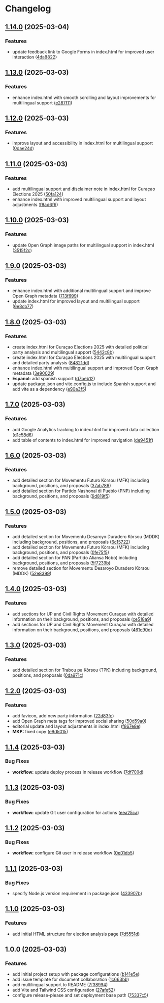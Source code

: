 # Changelog

## [1.14.0](https://github.com/rvanbaalen/curacao-election-2025/compare/curacao-election-2025-v1.13.0...curacao-election-2025-v1.14.0) (2025-03-04)


### Features

* update feedback link to Google Forms in index.html for improved user interaction ([4da8822](https://github.com/rvanbaalen/curacao-election-2025/commit/4da88227e3965ee318eedd687cc16db6e0552b2e))

## [1.13.0](https://github.com/rvanbaalen/curacao-election-2025/compare/curacao-election-2025-v1.12.0...curacao-election-2025-v1.13.0) (2025-03-03)


### Features

* enhance index.html with smooth scrolling and layout improvements for multilingual support ([e287f11](https://github.com/rvanbaalen/curacao-election-2025/commit/e287f11b9ff0c871d273cdf7feb7bf20a6d3b51e))

## [1.12.0](https://github.com/rvanbaalen/curacao-election-2025/compare/curacao-election-2025-v1.11.0...curacao-election-2025-v1.12.0) (2025-03-03)


### Features

* improve layout and accessibility in index.html for multilingual support ([0dae24d](https://github.com/rvanbaalen/curacao-election-2025/commit/0dae24d43be5e32a09c99786255d93772fa02e52))

## [1.11.0](https://github.com/rvanbaalen/curacao-election-2025/compare/curacao-election-2025-v1.10.0...curacao-election-2025-v1.11.0) (2025-03-03)


### Features

* add multilingual support and disclaimer note in index.html for Curaçao Elections 2025 ([50fa124](https://github.com/rvanbaalen/curacao-election-2025/commit/50fa1240cccc92e7d800cf70d1ee39e587a37ad2))
* enhance index.html with improved multilingual support and layout adjustments ([f8ad6f6](https://github.com/rvanbaalen/curacao-election-2025/commit/f8ad6f6587137a4c2d24ea5f997304818ad2e6c6))

## [1.10.0](https://github.com/rvanbaalen/curacao-election-2025/compare/curacao-election-2025-v1.9.0...curacao-election-2025-v1.10.0) (2025-03-03)


### Features

* update Open Graph image paths for multilingual support in index.html ([3515f2c](https://github.com/rvanbaalen/curacao-election-2025/commit/3515f2c91b4c0feb2cd0b22ae00dac2ce6133234))

## [1.9.0](https://github.com/rvanbaalen/curacao-election-2025/compare/curacao-election-2025-v1.8.0...curacao-election-2025-v1.9.0) (2025-03-03)


### Features

* enhance index.html with additional multilingual support and improve Open Graph metadata ([713f699](https://github.com/rvanbaalen/curacao-election-2025/commit/713f6991ee7766f74c2e18ef50f89aeb9f88688a))
* update index.html for improved layout and multilingual support ([6e8cb77](https://github.com/rvanbaalen/curacao-election-2025/commit/6e8cb77a07a426fde2d4dc708064934bcbfbd886))

## [1.8.0](https://github.com/rvanbaalen/curacao-election-2025/compare/curacao-election-2025-v1.7.0...curacao-election-2025-v1.8.0) (2025-03-03)


### Features

* create index.html for Curaçao Elections 2025 with detailed political party analysis and multilingual support ([5442c8b](https://github.com/rvanbaalen/curacao-election-2025/commit/5442c8bdc5c0b7acd9718e2245fd3b32df874813))
* create index.html for Curaçao Elections 2025 with multilingual support and detailed party analysis ([84821dd](https://github.com/rvanbaalen/curacao-election-2025/commit/84821dde68d8a8350b31222cf9fe3c7d5582b9a9))
* enhance index.html with multilingual support and improved Open Graph metadata ([3e90029](https://github.com/rvanbaalen/curacao-election-2025/commit/3e900290c93c018eb3ff38fc2eb35c087b97fe1b))
* **Espanol:** add spanish support ([d7beb12](https://github.com/rvanbaalen/curacao-election-2025/commit/d7beb1250abfd1090d3638872f6a1a46541b39bb))
* update package.json and vite.config.js to include Spanish support and add vite as a dependency ([e90a3f5](https://github.com/rvanbaalen/curacao-election-2025/commit/e90a3f53b653f0c9b5e2f0a4110c0052a99e4d93))

## [1.7.0](https://github.com/rvanbaalen/curacao-election-2025/compare/curacao-election-2025-v1.6.0...curacao-election-2025-v1.7.0) (2025-03-03)


### Features

* add Google Analytics tracking to index.html for improved data collection ([d1c58d6](https://github.com/rvanbaalen/curacao-election-2025/commit/d1c58d652e7eb028eaa1e54285ca5af9830f6292))
* add table of contents to index.html for improved navigation ([de9451f](https://github.com/rvanbaalen/curacao-election-2025/commit/de9451fbada13bdb810585b8896efe38aaceb0cb))

## [1.6.0](https://github.com/rvanbaalen/curacao-election-2025/compare/curacao-election-2025-v1.5.0...curacao-election-2025-v1.6.0) (2025-03-03)


### Features

* add detailed section for Movementu Futuro Kòrsou (MFK) including background, positions, and proposals ([37ab786](https://github.com/rvanbaalen/curacao-election-2025/commit/37ab78609d37b660d60470686c4f6e0c5b02d571))
* add detailed section for Partido Nashonal di Pueblo (PNP) including background, positions, and proposals ([9d819f5](https://github.com/rvanbaalen/curacao-election-2025/commit/9d819f56c6b8a2d7b2de9be734e6edf95f32168d))

## [1.5.0](https://github.com/rvanbaalen/curacao-election-2025/compare/curacao-election-2025-v1.4.0...curacao-election-2025-v1.5.0) (2025-03-03)


### Features

* add detailed section for Movementu Desaroyo Duradero Kòrsou (MDDK) including background, positions, and proposals ([6c15722](https://github.com/rvanbaalen/curacao-election-2025/commit/6c157228a3c1f38bd68aeb9dbb5834b3d52c0803))
* add detailed section for Movementu Futuro Kòrsou (MFK) including background, positions, and proposals ([0fe75f5](https://github.com/rvanbaalen/curacao-election-2025/commit/0fe75f5cbb3b1a14e88b2c07b92dea7dcaa960e1))
* add detailed section for PAN (Partido Aliansa Nobo) including background, positions, and proposals ([5f7239b](https://github.com/rvanbaalen/curacao-election-2025/commit/5f7239b19fde2fde6ac7a9979e5c6daed6896490))
* remove detailed section for Movementu Desaroyo Duradero Kòrsou (MDDK) ([52e8399](https://github.com/rvanbaalen/curacao-election-2025/commit/52e83993b2a68b8f9888af597a827360d74a0cc3))

## [1.4.0](https://github.com/rvanbaalen/curacao-election-2025/compare/curacao-election-2025-v1.3.0...curacao-election-2025-v1.4.0) (2025-03-03)


### Features

* add sections for UP and Civil Rights Movement Curaçao with detailed information on their background, positions, and proposals ([ce518a9](https://github.com/rvanbaalen/curacao-election-2025/commit/ce518a96b6702059d00cd13e8503aa28440d59ba))
* add sections for UP and Civil Rights Movement Curaçao with detailed information on their background, positions, and proposals ([461c90d](https://github.com/rvanbaalen/curacao-election-2025/commit/461c90dd135ed0156b0a526de87e63728ae7820d))

## [1.3.0](https://github.com/rvanbaalen/curacao-election-2025/compare/curacao-election-2025-v1.2.0...curacao-election-2025-v1.3.0) (2025-03-03)


### Features

* add detailed section for Trabou pa Kòrsou (TPK) including background, positions, and proposals ([0da971c](https://github.com/rvanbaalen/curacao-election-2025/commit/0da971c4afe386dbc5c13ffd65b7b08af3fa607f))

## [1.2.0](https://github.com/rvanbaalen/curacao-election-2025/compare/curacao-election-2025-v1.1.4...curacao-election-2025-v1.2.0) (2025-03-03)


### Features

* add favicon, add new party information ([22d83fc](https://github.com/rvanbaalen/curacao-election-2025/commit/22d83fc8f55ef6f3294d39da9a4348049cf6ceda))
* add Open Graph meta tags for improved social sharing ([50d59a0](https://github.com/rvanbaalen/curacao-election-2025/commit/50d59a095462568ded27b9223ab12856587e0278))
* editorial update and layout adjustments in index.html ([f867e8e](https://github.com/rvanbaalen/curacao-election-2025/commit/f867e8ecdb673f8d3c967bb5f0b6dbd42d5de396))
* **MKP:** fixed copy ([e9d5015](https://github.com/rvanbaalen/curacao-election-2025/commit/e9d5015d0bc726e8d3a76dc343fd1dc8e9e0d4ec))

## [1.1.4](https://github.com/rvanbaalen/curacao-election-2025/compare/curacao-election-2025-v1.1.3...curacao-election-2025-v1.1.4) (2025-03-03)


### Bug Fixes

* **workflow:** update deploy process in release workflow ([7df700d](https://github.com/rvanbaalen/curacao-election-2025/commit/7df700d6c540049774286b200351842c731abb59))

## [1.1.3](https://github.com/rvanbaalen/curacao-election-2025/compare/curacao-election-2025-v1.1.2...curacao-election-2025-v1.1.3) (2025-03-03)


### Bug Fixes

* **workflow:** update Git user configuration for actions ([eea25ca](https://github.com/rvanbaalen/curacao-election-2025/commit/eea25ca4663a192b071ebd840c9982d4c03913d5))

## [1.1.2](https://github.com/rvanbaalen/curacao-election-2025/compare/curacao-election-2025-v1.1.1...curacao-election-2025-v1.1.2) (2025-03-03)


### Bug Fixes

* **workflow:** configure Git user in release workflow ([0e01db5](https://github.com/rvanbaalen/curacao-election-2025/commit/0e01db509df99a6d4a16169f65595b11550c3c02))

## [1.1.1](https://github.com/rvanbaalen/curacao-election-2025/compare/curacao-election-2025-v1.1.0...curacao-election-2025-v1.1.1) (2025-03-03)


### Bug Fixes

* specify Node.js version requirement in package.json ([433907b](https://github.com/rvanbaalen/curacao-election-2025/commit/433907beb63bc8e1248e11d76d494f09abc34494))

## [1.1.0](https://github.com/rvanbaalen/curacao-election-2025/compare/curacao-election-2025-v1.0.0...curacao-election-2025-v1.1.0) (2025-03-03)


### Features

* add initial HTML structure for election analysis page ([7d5551d](https://github.com/rvanbaalen/curacao-election-2025/commit/7d5551dbbd2483b90da8ed8e0d0b889db5771d4f))

## 1.0.0 (2025-03-03)


### Features

* add initial project setup with package configurations ([b141e5e](https://github.com/rvanbaalen/curacao-election-2025/commit/b141e5eace0e8f46766cbd10d1d92c2178128f0a))
* add issue template for document collaboration ([1c663bb](https://github.com/rvanbaalen/curacao-election-2025/commit/1c663bb66bdb41f4e09f17f86c4c7a32f53cdefc))
* add multilingual support to README ([7f38994](https://github.com/rvanbaalen/curacao-election-2025/commit/7f38994e3e27f1f3529bbb338d29114b531ff056))
* add Vite and Tailwind CSS configuration ([27afe52](https://github.com/rvanbaalen/curacao-election-2025/commit/27afe526fdffa59ef55bdd8b3e8a2ec337e75075))
* configure release-please and set deployment base path ([75337c5](https://github.com/rvanbaalen/curacao-election-2025/commit/75337c52bb56f48846ebcb3ce887b4cf7ef93d06))
